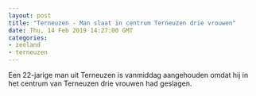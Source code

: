 ```yaml
---
layout: post
title: "Terneuzen - Man slaat in centrum Terneuzen drie vrouwen"
date: Thu, 14 Feb 2019 14:27:00 GMT
categories: 
- zeeland 
- terneuzen 
---
```


Een 22-jarige man uit Terneuzen is vanmiddag aangehouden omdat hij in het centrum van Terneuzen drie vrouwen had geslagen.
